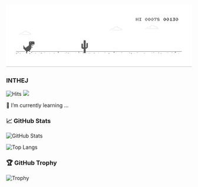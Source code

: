 ![dino.gif](./dino.gif)

### INTHEJ

![Hits](https://hits.seeyoufarm.com/api/count/incr/badge.svg?url=https%3A%2F%2Fgithub.com%2Finthej%2Fhit-counter&count_bg=%2379C83D&title_bg=%23555555&icon=&icon_color=%23E7E7E7&title=hits&edge_flat=false)
[![](https://img.shields.io/badge/%F0%9F%93%99-Blog-green)](https://inthej.com)

[//]: # ([![]&#40;https://img.shields.io/badge/%F0%9F%8F%A0-Home-blue&#41;]&#40;https://inthej.com;)
[//]: # ([![]&#40;https://img.shields.io/badge/%F0%9F%93%91-FP%20Scala-red&#41;]&#40;https://inthej.com;)

<!--
**inthej/inthej** is a ✨ _special_ ✨ repository because its `README.md` (this file) appears on your GitHub profile.

Here are some ideas to get you started:

- 🔭 I’m currently working on ...
- 🌱 I’m currently learning ...
- 👯 I’m looking to collaborate on ...
- 🤔 I’m looking for help with ...
- 💬 Ask me about ...
- 📫 How to reach me: ...
- 😄 Pronouns: ...
- ⚡ Fun fact: ...
-->

🌱 I’m currently learning ...

### 📈 GitHub Stats
![GitHub Stats](https://github-readme-stats.vercel.app/api?username=inthej)

![Top Langs](https://github-readme-stats.vercel.app/api/top-langs/?username=inthej&layout=compact&hide=html)



### 🏆 GitHub Trophy
![Trophy](https://github-profile-trophy.vercel.app/?username=inthej&column=8&no-frame=true)